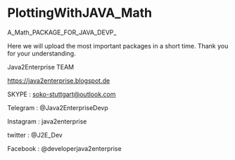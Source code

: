 # PlottingWithJAVA_Math
A_Math_PACKAGE_FOR_JAVA_DEVP_

Here we will upload the most important packages in a short time.
Thank you for your understanding.

Java2Enterprise TEAM

https://java2enterprise.blogspot.de

SKYPE         : soko-stuttgart@outlook.com

Telegram      : @Java2EnterpriseDevp

Instagram     : java2enterprise

twitter       : @J2E_Dev

Facebook      : @developerjava2enterprise
